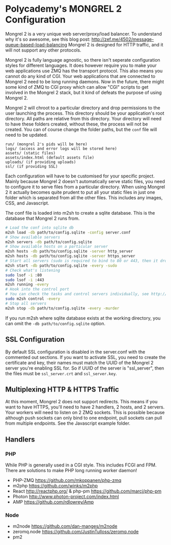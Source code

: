 Polycademy's MONGREL 2 Configuration
====================================

Mongrel 2 is a very unique web server/proxy/load balancer. To understand why it's so awesome, see this blog post: http://zef.me/4502/message-queue-based-load-balancing Mongrel 2 is designed for HTTP traffic, and it will not support any other protocols.

Mongrel 2 is fully language agnostic, so there isn't seperate configuration styles for different languages. It does however require you to make your web applications use ZMQ has the transport protocol. This also means you cannot do any kind of CGI. Your web applications that are connected to Mongrel 2 need to be long running daemons. Now in the future, there might some kind of ZMQ to CGI proxy which can allow "CGI" scripts to get involved in the Mongrel 2 stack, but it kind of defeats the purpose of using Mongrel 2.

Mongrel 2 will chroot to a particular directory and drop permissions to the user launching the process. This directory should be your application's root directory. All paths are relative from this directory. Your directory will need to have these folders created, without these, the process will not be created. You can of course change the folder paths, but the `conf` file will need to be updated.

```
run/ (mongrel 2's pids will be here)
logs/ (access and error logs will be stored here)
assets/ (static files)
assets/index.html (default assets file)
uploads/ (if providing uploads)
ssl/ (if providing SSL)
```

Each configuration will have to be customised for your specific project. Mainly because Mongrel 2 doesn't automatically serve static files, you need to configure it to serve files from a particular directory. When using Mongrel 2 it actually becomes quite prudent to put all your static files in just one folder which is separated from all the other files. This includes any images, CSS, and Javascript.

The conf file is loaded into m2sh to create a sqlite database. This is the database that Mongrel 2 runs from.

```sh
# Load the conf into sqlite db
m2sh load -db path/to/config.sqlite -config server.conf
# Show available servers
m2sh servers -db path/to/config.sqlite
# Show available hosts on a particular server
m2sh hosts -db path/to/config.sqlite -server http_server
m2sh hosts -db path/to/config.sqlite -server https_server
# Start all servers (sudo is required to bind to 80 or 443, then it drops permissions)
m2sh start -db path/to/config.sqlite -every -sudo
# Check what's listening
sudo lsof -i :80
sudo lsof -i :443
m2sh running -every
# Hook into the control port
# You can check the tasks and control servers individually, see http://mongrel2.org/manual/book-finalch4.html#x6-390003.8
sudo m2sh control -every
# Stop all servers
m2sh stop -db path/to/config.sqlite -every -murder
```

If you run m2sh where sqlite database exists at the working directory, you can omit the `-db path/to/config.sqlite` option.

SSL Configuration
-----------------

By default SSL configuration is disabled in the server.conf with the commented out sections. If you want to activate SSL, you need to create the certificate and key, their names must match the UUID of the Mongrel 2 server you're enabling SSL for. So if UUID of the server is "ssl_server", then the files must be `ssl_server.crt` and `ssl_server.key`.

Multiplexing HTTP & HTTPS Traffic
---------------------------------

At this moment, Mongrel 2 does not support redirects. This means if you want to have HTTPS, you'll need to have 2 handlers, 2 hosts, and 2 servers. Your workers will need to listen on 2 ZMQ sockets. This is possible because although push sockets can only bind to one endpoint, pull sockets can pull from multiple endpoints. See the Javascript example folder.

Handlers
--------

### PHP

While PHP is generally used in a CGI style. This includes FCGI and FPM. There are solutions to make PHP long running worker daemon!

* PHP-ZMQ https://github.com/mkoppanen/php-zmq
* m2php https://github.com/winks/m2php
* React http://reactphp.org/ & php-pm https://github.com/marcj/php-pm
* Photon http://www.photon-project.com/index.html
* AMP https://github.com/rdlowrey/Amp

### Node

* m2node https://github.com/dan-manges/m2node
* zeromq.node https://github.com/JustinTulloss/zeromq.node
* pm2